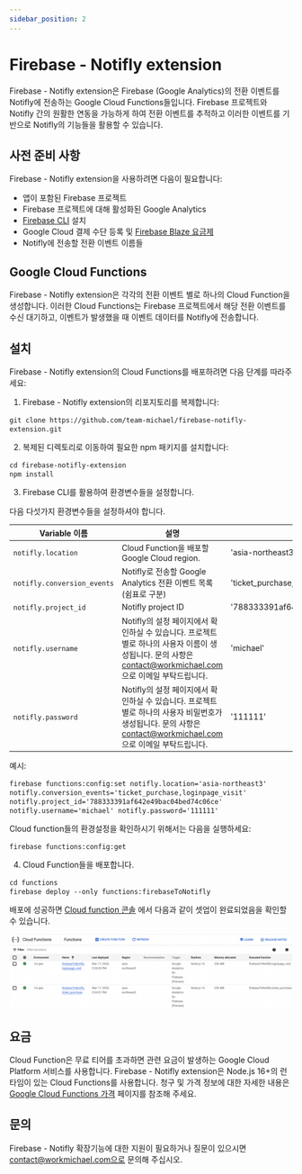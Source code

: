 ```yaml
---
sidebar_position: 2
---
```


# Firebase - Notifly extension

Firebase - Notifly extension은 Firebase (Google Analytics)의 전환 이벤트를 Notifly에 전송하는 Google Cloud Functions들입니다. Firebase 프로젝트와 Notifly 간의 원활한 연동을 가능하게 하여 전환 이벤트를 추적하고 이러한 이벤트를 기반으로 Notifly의 기능들을 활용할 수 있습니다.

## 사전 준비 사항

Firebase - Notifly extension을 사용하려면 다음이 필요합니다:

- 앱이 포함된 Firebase 프로젝트
- Firebase 프로젝트에 대해 활성화된 Google Analytics
- [Firebase CLI](https://firebase.google.com/docs/cli) 설치
- Google Cloud 결제 수단 등록 및 [Firebase Blaze 요금제](https://firebase.google.com/pricing?hl=ko)
- Notifly에 전송할 전환 이벤트 이름들


## Google Cloud Functions

Firebase - Notifly extension은 각각의 전환 이벤트 별로 하나의 Cloud Function을 생성합니다. 이러한 Cloud Functions는 Firebase 프로젝트에서 해당 전환 이벤트를 수신 대기하고, 이벤트가 발생했을 때 이벤트 데이터를 Notifly에 전송합니다.

## 설치

Firebase - Notifly extension의 Cloud Functions를 배포하려면 다음 단계를 따라주세요:

1. Firebase - Notifly extension의 리포지토리를 복제합니다:

```
git clone https://github.com/team-michael/firebase-notifly-extension.git
```

2. 복제된 디렉토리로 이동하여 필요한 npm 패키지를 설치합니다:

```
cd firebase-notifly-extension
npm install
```

3. Firebase CLI를 활용하여 환경변수들을 설정합니다.

다음 다섯가지 환경변수들을 설정하셔야 합니다.

| Variable 이름               | 설명                                                  | 예시값                |
|-----------------------------|--------------------------------------------------------------|------------------------------|
| `notifly.location`            | Cloud Function을 배포할 Google Cloud region.       | 'asia-northeast3'           |
| `notifly.conversion_events`   | Notifly로 전송할 Google Analytics 전환 이벤트 목록 (쉼표로 구분)   | 'ticket_purchase,loginpage_visit' |
| `notifly.project_id`          | Notifly project ID                                       | '788333391af642e49bac04bed74c06ce'                    |
| `notifly.username`            | Notifly의 설정 페이지에서 확인하실 수 있습니다. 프로젝트 별로 하나의 사용자 이름이 생성됩니다. 문의 사항은 contact@workmichael.com 으로 이메일 부탁드립니다.               | 'michael'                    |
| `notifly.password`            | Notifly의 설정 페이지에서 확인하실 수 있습니다. 프로젝트 별로 하나의 사용자 비밀번호가 생성됩니다. 문의 사항은 contact@workmichael.com 으로 이메일 부탁드립니다.                | '111111'                     |

예시:
```
firebase functions:config:set notifly.location='asia-northeast3' notifly.conversion_events='ticket_purchase,loginpage_visit' notifly.project_id='788333391af642e49bac04bed74c06ce' notifly.username='michael' notifly.password='111111'
```

Cloud function들의 환경설정을 확인하시기 위해서는 다음을 실행하세요:
```
firebase functions:config:get
```

4. Cloud Function들을 배포합니다.

```console
cd functions
firebase deploy --only functions:firebaseToNotifly
```

배포에 성공하면 [Cloud function 콘솔](https://console.cloud.google.com/functions) 에서 다음과 같이 셋업이 완료되었음을 확인할 수 있습니다.

![Cloud functions deployed](./img/cloud_functions_deployed.png)

## 요금

Cloud Function은 무료 티어를 초과하면 관련 요금이 발생하는 Google Cloud Platform 서비스를 사용합니다. Firebase - Notifly extension은 Node.js 16+의 런타임이 있는 Cloud Functions를 사용합니다. 청구 및 가격 정보에 대한 자세한 내용은 [Google Cloud Functions 가격](https://cloud.google.com/functions/pricing) 페이지를 참조해 주세요.

## 문의

Firebase - Notifly 확장기능에 대한 지원이 필요하거나 질문이 있으시면 contact@workmichael.com으로 문의해 주십시오.
